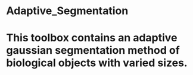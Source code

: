 # Adaptive_Segmentation

# This toolbox contains an adaptive gaussian segmentation method of biological objects with varied sizes.

